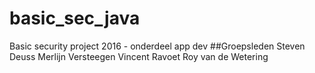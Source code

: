 # basic_sec_java
Basic security project 2016 - onderdeel app dev
##Groepsleden
Steven Deuss
Merlijn Versteegen
Vincent Ravoet
Roy van de Wetering
